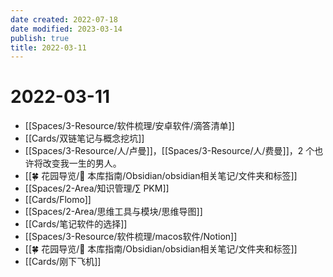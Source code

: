 ```yaml
---
date created: 2022-07-18
date modified: 2023-03-14
publish: true
title: 2022-03-11
---
```

# 2022-03-11

- [[Spaces/3-Resource/软件梳理/安卓软件/滴答清单]]
- [[Cards/双链笔记与概念挖坑]]
- [[Spaces/3-Resource/人/卢曼]]，[[Spaces/3-Resource/人/费曼]]，2 个也许将改变我一生的男人。
- [[🍀 花园导览/🧰 本库指南/Obsidian/obsidian相关笔记/文件夹和标签]]
- [[Spaces/2-Area/知识管理/∑ PKM]]
- [[Cards/Flomo]]
- [[Spaces/2-Area/思维工具与模块/思维导图]]
- [[Cards/笔记软件的选择]]
- [[Spaces/3-Resource/软件梳理/macos软件/Notion]]
- [[🍀 花园导览/🧰 本库指南/Obsidian/obsidian相关笔记/文件夹和标签]]
- [[Cards/刚下飞机]]